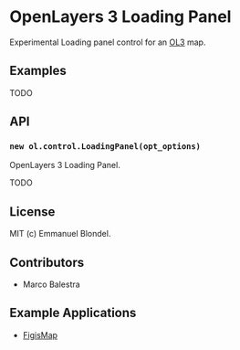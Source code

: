 # OpenLayers 3 Loading Panel

Experimental Loading panel control for an [OL3](https://github.com/openlayers/ol3) map.

## Examples

TODO

## API

### `new ol.control.LoadingPanel(opt_options)`

OpenLayers 3 Loading Panel.

TODO

## License

MIT (c) Emmanuel Blondel.

## Contributors

* Marco Balestra

## Example Applications

* [FigisMap](https://github.com/openfigis/FigisMap)


